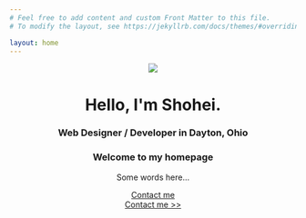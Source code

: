 ```yaml
---
# Feel free to add content and custom Front Matter to this file.
# To modify the layout, see https://jekyllrb.com/docs/themes/#overriding-theme-defaults

layout: home
---
```


<header>
    <div class="banner">
        <img src="./assets/kelly-sikkema-580858-unsplash.jpg">
        <div class="banner-text-overlay">
            <h1 class="logo-font">Hello, I'm Shohei.</h1>
            <h3 class="sans-serif">Web Designer / Developer in Dayton, Ohio</h3>
        </div>
    </div>
    <div class="banner-lower-text">
        <h3 class="sans-serif">Welcome to my homepage</h3>
        <p>Some words here...</p>
        <div class="mobile-only">
            <a class="btn btn-dark" href="/contact">Contact me</a>
        </div>
        <div class="desktop-only">
            <a href="/contact">Contact me >></a>
        </div>
    </div>
</header>
                
            
            